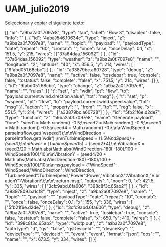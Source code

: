 # UAM_julio2019

Seleccionar y copiar el siguiente texto:

[{
	"id": "a9ba2a0f.7097e8",
	"type": "tab",
	"label": "Flow 3",
	"disabled": false,
	"info": ""
}, {
	"id": "4aba9546.10634c",
	"type": "inject",
	"z": "a9ba2a0f.7097e8",
	"name": "",
	"topic": "",
	"payload": "",
	"payloadType": "date",
	"repeat": "60",
	"crontab": "",
	"once": false,
	"onceDelay": 0.1,
	"x": 151.5,
	"y": 215,
	"wires": [
		["37a64daa.156092"]
	]
}, {
	"id": "37a64daa.156092",
	"type": "weather",
	"z": "a9ba2a0f.7097e8",
	"name": "",
	"longitude": "2",
	"latitude": "40",
	"x": 356.5,
	"y": 214,
	"wires": [
		["9fabd051.68cbc"]
	]
}, {
	"id": "a33879bc.a60728",
	"type": "debug",
	"z": "a9ba2a0f.7097e8",
	"name": "",
	"active": false,
	"tosidebar": true,
	"console": false,
	"tostatus": false,
	"complete": "false",
	"x": 751.5,
	"y": 214,
	"wires": []
}, {
	"id": "9fabd051.68cbc",
	"type": "change",
	"z": "a9ba2a0f.7097e8",
	"name": "",
	"rules": [{
		"t": "set",
		"p": "wdir",
		"pt": "flow",
		"to": "payload.current.wind.direction.value",
		"tot": "msg"
	}, {
		"t": "set",
		"p": "wspeed",
		"pt": "flow",
		"to": "payload.current.wind.speed.value",
		"tot": "msg"
	}],
	"action": "",
	"property": "",
	"from": "",
	"to": "",
	"reg": false,
	"x": 551.5,
	"y": 214,
	"wires": [
		["a33879bc.a60728"]
	]
}, {
	"id": "5fb21f6e.d2de7",
	"type": "function",
	"z": "a9ba2a0f.7097e8",
	"name": "Generate payload",
	"func": "seed1 = Math.random() -0.5;\nseed2 = Math.random() -0.5;\nseed3 = Math.random() -0.5;\nseed4 = Math.random() -0.5;\n\nWindSpeed = parseInt(flow.get('wspeed'));\n\nWindDirection = parseInt(flow.get('wdir'));\n\nTurbineSpeed = (1.5*WindSpeed) + (seed1);\n\nPower = (TurbineSpeed*15) + (seed2*4);\n\nVibrationX = (seed3/20 + Math.abs(Math.abs(WindDirection-180) -180)/100 + WindSpeed/100)/10;\n\nVibrationY = (seed4/20 + Math.abs(Math.abs(WindDirection-180) -180)/100 + WindSpeed/100)/10;\n\nmsg.payload = {\"WindSpeed\": WindSpeed,\"WindDirection\": WindDirection, \"TurbineSpeed\":TurbineSpeed,\"Power\":Power,\"VibrationX\":VibrationX,\"VibrationY\":VibrationY};\n\n\nreturn msg;",
	"outputs": 1,
	"noerr": 0,
	"x": 421.5,
	"y": 335,
	"wires": [
		["3cfc9abd.6fa606", "398c8f3c.65ab2"]
	]
}, {
	"id": "a9397809.ba1cf8",
	"type": "inject",
	"z": "a9ba2a0f.7097e8",
	"name": "",
	"topic": "",
	"payload": "",
	"payloadType": "date",
	"repeat": "10",
	"crontab": "",
	"once": false,
	"onceDelay": 0.1,
	"x": 155,
	"y": 336,
	"wires": [
		["5fb21f6e.d2de7"]
	]
}, {
	"id": "3cfc9abd.6fa606",
	"type": "debug",
	"z": "a9ba2a0f.7097e8",
	"name": "",
	"active": true,
	"tosidebar": true,
	"console": false,
	"tostatus": false,
	"complete": "false",
	"x": 650,
	"y": 410,
	"wires": []
}, {
	"id": "398c8f3c.65ab2",
	"type": "wiotp out",
	"z": "a9ba2a0f.7097e8",
	"authType": "d",
	"qs": "false",
	"qsDeviceId": "",
	"deviceKey": "",
	"deviceType": "",
	"deviceId": "",
	"event": "event",
	"format": "json",
	"qos": "",
	"name": "",
	"x": 673.5,
	"y": 334,
	"wires": []
}]
